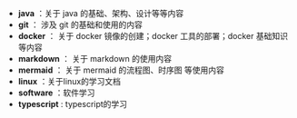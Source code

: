 
- **java** ：关于 java 的基础、架构、设计等等内容
- **git** ： 涉及 git 的基础和使用的内容
- **docker** ： 关于 docker 镜像的创建；docker 工具的部署；docker 基础知识等内容
- **markdown** ： 关于 markdown 的使用内容
- **mermaid** ： 关于 mermaid 的流程图、时序图 等使用内容
- **linux** ：关于linux的学习文档
- **software** ：软件学习
- **typescript** : typescript的学习
